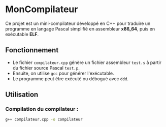 # MonCompilateur

Ce projet est un mini-compilateur développé en C++ pour traduire un programme en langage Pascal simplifié en assembleur **x86_64**, puis en exécutable **ELF**.

## Fonctionnement

- Le fichier `compilateur.cpp` génère un fichier assembleur `test.s` à partir du fichier source Pascal `test.p`.
- Ensuite, on utilise `gcc` pour générer l'exécutable.
- Le programme peut être exécuté ou débogué avec `ddd`.

## Utilisation

### Compilation du compilateur :
```bash
g++ compilateur.cpp -o compilateur
